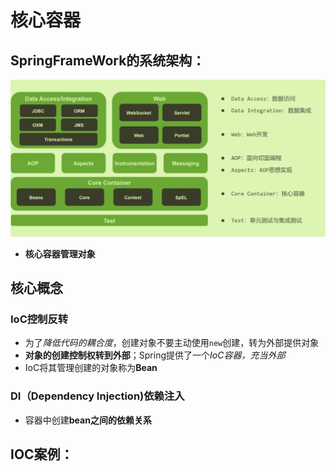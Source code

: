 # 核心容器

## SpringFrameWork的系统架构：

<img src="./../../Pic/image-20240105171252520.png" alt="image-20240105171252520" style="zoom:50%;" />

- **核心容器管理对象**

## 核心概念

### IoC控制反转

- 为了*降低代码的耦合度*，创建对象不要主动使用`new`创建，转为外部提供对象
- **对象的创建控制权转到外部**；Spring提供了一个*IoC容器，充当外部*
- IoC将其管理创建的对象称为**Bean**

### DI（Dependency Injection)依赖注入

- 容器中创建**bean之间的依赖关系**

## IOC案例：

